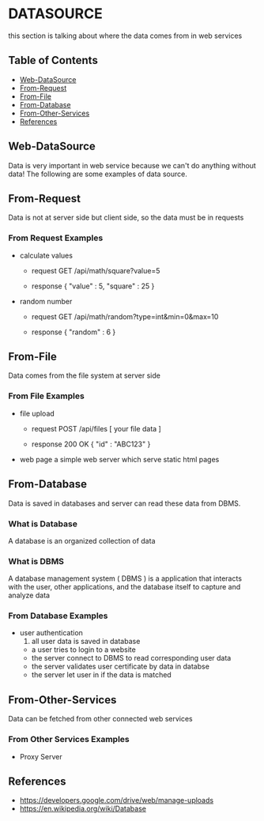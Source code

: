 # DATASOURCE
this section is talking about where the data comes from in web services

## Table of Contents
- [Web-DataSource](#Web-DataSource)
- [From-Request](#From-Request)
- [From-File](#From-File)
- [From-Database](#From-Database)
- [From-Other-Services](#From-Other-Services)
- [References](#References)

## Web-DataSource
Data is very important in web service because we can't do anything without data!
The following are some examples of data source.

## From-Request
Data is not at server side but client side, so the data must be in requests

### From Request Examples
- calculate values
  - request
        GET /api/math/square?value=5

  - response
        {
          "value" : 5,
          "square" : 25
        }

- random number
  - request
        GET /api/math/random?type=int&min=0&max=10

  - response
        {
          "random" : 6
        }


## From-File
Data comes from the file system at server side

### From File Examples
- file upload
  - request
        POST /api/files
        [ your file data ]

  - response
        200 OK
        {
          "id" : "ABC123"
        }

- web page
  a simple web server which serve static html pages

## From-Database
Data is saved in databases and server can read these data from DBMS.

### What is Database
A database is an organized collection of data

### What is DBMS
A database management system ( DBMS ) is a application that interacts with the user, other applications, and the database itself to capture and analyze data

### From Database Examples
- user authentication
  1. all user data is saved in database
  - a user tries to login to a website
  - the server connect to DBMS to read corresponding user data
  - the server validates user certificate by data in databse
  - the server let user in if the data is matched

## From-Other-Services
Data can be fetched from other connected web services

### From Other Services Examples
- Proxy Server

## References
- https://developers.google.com/drive/web/manage-uploads
- https://en.wikipedia.org/wiki/Database
